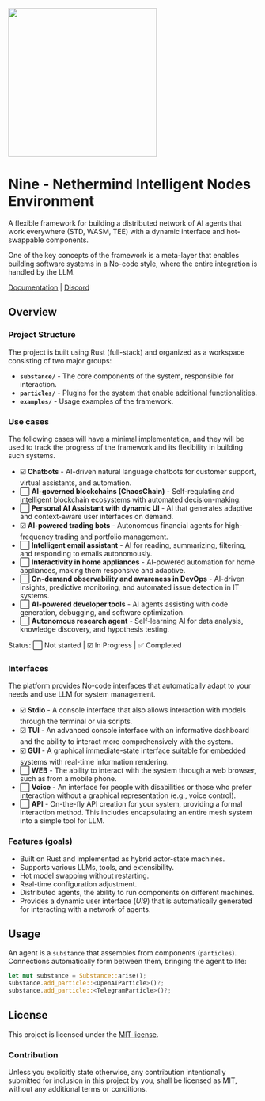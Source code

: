 <img src="https://nethermindeth.github.io/nine/assets/nine-logo.png" width="300px"/>

# Nine - Nethermind Intelligent Nodes Environment

A flexible framework for building a distributed network of AI agents that work everywhere (STD, WASM, TEE) with a dynamic interface and hot-swappable components.

One of the key concepts of the framework is a meta-layer that enables building software systems in a No-code style, where the entire integration is handled by the LLM.

[Documentation](https://nethermindeth.github.io/nine/) | [Discord](https://discord.gg/sXCEBQMkyZ)

## Overview

### Project Structure

The project is built using Rust (full-stack) and organized as a workspace consisting of two major groups:

- **`substance/`** - The core components of the system, responsible for interaction.
- **`particles/`** - Plugins for the system that enable additional functionalities.
- **`examples/`** - Usage examples of the framework.

### Use cases

The following cases will have a minimal implementation, and they will be used to track the progress of the framework and its flexibility in building such systems.

- ☑️ **Chatbots** - AI-driven natural language chatbots for customer support, virtual assistants, and automation.
- ⬜ **AI-governed blockchains (ChaosChain)** - Self-regulating and intelligent blockchain ecosystems with automated decision-making.
- ⬜ **Personal AI Assistant with dynamic UI** - AI that generates adaptive and context-aware user interfaces on demand.
- ☑️ **AI-powered trading bots** - Autonomous financial agents for high-frequency trading and portfolio management.
- ⬜ **Intelligent email assistant** - AI for reading, summarizing, filtering, and responding to emails autonomously.
- ⬜ **Interactivity in home appliances** - AI-powered automation for home appliances, making them responsive and adaptive.
- ⬜ **On-demand observability and awareness in DevOps** - AI-driven insights, predictive monitoring, and automated issue detection in IT systems.
- ⬜ **AI-powered developer tools** - AI agents assisting with code generation, debugging, and software optimization.
- ⬜ **Autonomous research agent** - Self-learning AI for data analysis, knowledge discovery, and hypothesis testing.

Status: ⬜ Not started | ☑️ In Progress | ✅ Completed

### Interfaces

The platform provides No-code interfaces that automatically adapt to your needs and use LLM for system management.

- ☑️ **Stdio** - A console interface that also allows interaction with models through the terminal or via scripts.
- ☑️ **TUI** - An advanced console interface with an informative dashboard and the ability to interact more comprehensively with the system.
- ☑️ **GUI** - A graphical immediate-state interface suitable for embedded systems with real-time information rendering.
- ⬜ **WEB** - The ability to interact with the system through a web browser, such as from a mobile phone.
- ⬜ **Voice** - An interface for people with disabilities or those who prefer interaction without a graphical representation (e.g., voice control).
- ⬜ **API** - On-the-fly API creation for your system, providing a formal interaction method. This includes encapsulating an entire mesh system into a simple tool for LLM.

###  Features (goals)

- Built on Rust and implemented as hybrid actor-state machines.
- Supports various LLMs, tools, and extensibility.
- Hot model swapping without restarting.
- Real-time configuration adjustment.
- Distributed agents, the ability to run components on different machines.
- Provides a dynamic user interface (*UI9*) that is automatically generated for interacting with a network of agents.

## Usage

An agent is a `substance` that assembles from components (`particles`). Connections automatically form between them, bringing the agent to life:

```rust
let mut substance = Substance::arise();
substance.add_particle::<OpenAIParticle>()?;
substance.add_particle::<TelegramParticle>()?;
```

## License

This project is licensed under the [MIT license].

[MIT license]: https://github.com/NethermindEth/nine/blob/trunk/LICENSE

### Contribution

Unless you explicitly state otherwise, any contribution intentionally submitted
for inclusion in this project by you, shall be licensed as MIT, without any additional
terms or conditions.
